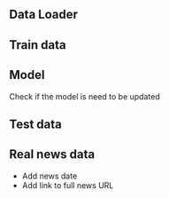## **Data Loader**

## **Train data**

## **Model**

Check if the model is need to be updated

## **Test data**


## **Real news data**

* Add news date
* Add link to full news URL
